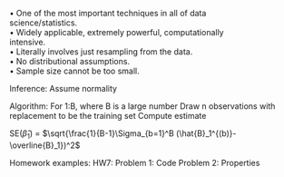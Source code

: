 • One of the most important techniques in all of data  
science/statistics.  
• Widely applicable, extremely powerful, computationally  
intensive.  
• Literally involves just resampling from the data.  
• No distributional assumptions.  
• Sample size cannot be too small.

Inference: Assume normality



Algorithm:
For 1:B, where B is a large number
Draw n observations with replacement to be the training set
Compute estimate

SE($\hat{\beta}_1$) = $\sqrt{\frac{1}{B-1}\Sigma_{b=1}^B (\hat{B}_1^{(b)}- \overline{B}_1})^2$ 


Homework examples:
HW7:
Problem 1: Code
Problem 2: Properties

